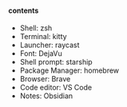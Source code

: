 #### contents

- Shell: zsh
- Terminal: kitty 
- Launcher: raycast
- Font: DejaVu
- Shell prompt: starship
- Package Manager: homebrew
- Browser: Brave
- Code editor: VS Code
- Notes: Obsidian